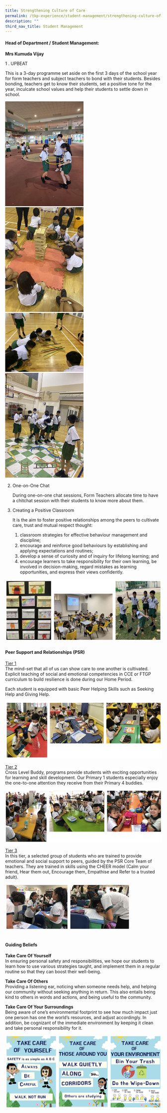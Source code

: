 ```yaml
---
title: Strengthening Culture of Care
permalink: /tkp-experience/student-management/strengthening-culture-of-care/
description: ""
third_nav_title: Student Management
---
```

#### Head of Department / Student Management:

**Mrs Kumuda Vijay**

1 \.  UPBEAT
    
This is a 3-day programme set aside on the first 3 days of the school year for form teachers and subject teachers to bond with their students. Besides bonding, teachers get to know their students, set a positive tone for the year, inculcate school values and help their students to settle down in school.
      
<img src="/images/up1.jpg" style="width:50%">
<img src="/images/up2.jpg" style="width:50%">
<img src="/images/up3.jpeg" style="width:50%">
<img src="/images/up4.jpg" style="width:50%">
  

2.  One-on-One Chat
    
    During one-on-one chat sessions, Form Teachers allocate time to have a chitchat session with their students to know more about them.
    

  

3.  Creating a Positive Classroom
    
    It is the aim to foster positive relationships among the peers to cultivate care, trust and mutual respect thought:
    
    1.  classroom strategies for effective behaviour management and discipline;
    2.  encourage and reinforce good behaviours by establishing and applying expectations and routines;
    3.  develop a sense of curiosity and of inquiry for lifelong learning; and
    4.  encourage learners to take responsibility for their own learning, be involved in decision-making, regard mistakes as learning opportunities, and express their views confidently.
    
![Creating a positive classroom](/images/Creating%20a%20positive%20classroom.jpg)

#### Peer Support and Relationships (PSR)

<u>Tier 1</u>  
The mind-set that all of us can show care to one another is cultivated. Explicit teaching of social and emotional competencies in CCE or FTGP curriculum to build resilience is done during our Home Period.  
  
Each student is equipped with basic Peer Helping Skills such as Seeking Help and Giving Help.  
  

![Tier 1](/images/Tier%201.jpg)

  
<u>Tier 2</u> <br>
Cross Level Buddy, programs provide students with exciting opportunities for learning and skill development. Our Primary 1 students especially enjoy the one-to-one attention they receive from their Primary 4 buddies.  
  

![Tier 2](/images/Tier%202.jpg)

  
<u>Tier 3</u>  
In this tier, a selected group of students who are trained to provide emotional and social support to peers, guided by the PSR Core Team of teachers. They are trained in skills using the CHEER model (Calm your friend, Hear them out, Encourage them, Empathise and Refer to a trusted adult).  

<style>  
img {  
  display: block;  
  margin-left: auto;  
  margin-right: auto;  
}  
</style>  
<body><img src="/images/Tier%203.jpg" alt="Peer Support and Relationships (PSR)" style="width:80%;">  
  
</body>  
<br> 

#### Guiding Beliefs

**Take Care Of Yourself** <br>
In ensuring personal safety and responsibilities, we hope our students to learn how to use various strategies taught, and implement them in a regular routine so that they can boost their well-being.

  

**Take Care Of Others** <br>
Providing a listening ear, noticing when someone needs help, and helping our community without seeking anything in return. This also entails being kind to others in words and actions, and being useful to the community.

  

**Take Care Of Your Surroundings** <br>
Being aware of one’s environmental footprint to see how much impact just one person has one the world’s resources, and adjust accordingly. In addition, be cognizant of the immediate environment by keeping it clean and take personal responsibility for it.

  

![Take care of your surroundings](/images/Take%20care%20of%20your%20surroundings.jpg)